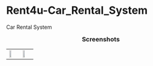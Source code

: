 # Rent4u-Car_Rental_System
Car Rental System
<h3 align="center" style= "margin:3"> Screenshots </h3>

<table>

  <tr>
    <td><img src="https://drive.google.com/uc?export=view&id=1pS8TIBnVoKSG1IgEHowSZbNiNFt6uWrl" width=50% height=50%></td>
    <td><img src="https://drive.google.com/uc?export=view&id=1EYyL9GS1x_sNmmWwP2MuI0YHbY8gm_td" width=50% height=50%></td>
  
  </tr>

 </table>
</div>
